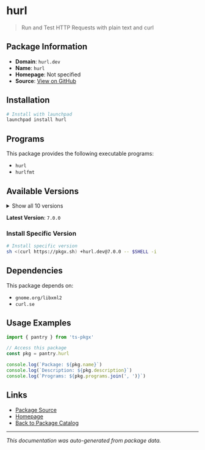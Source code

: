 # hurl

> Run and Test HTTP Requests with plain text and curl

## Package Information

- **Domain**: `hurl.dev`
- **Name**: `hurl`
- **Homepage**: Not specified
- **Source**: [View on GitHub](https://github.com/pkgxdev/pantry/tree/main/projects/hurl.dev/package.yml)

## Installation

```bash
# Install with launchpad
launchpad install hurl
```

## Programs

This package provides the following executable programs:

- `hurl`
- `hurlfmt`

## Available Versions

<details>
<summary>Show all 10 versions</summary>

- `7.0.0`, `6.1.1`, `6.1.0`, `6.0.0`, `5.0.1`
- `5.0.0`, `4.3.0`, `4.2.0`, `4.1.0`, `4.0.0`

</details>

**Latest Version**: `7.0.0`

### Install Specific Version

```bash
# Install specific version
sh <(curl https://pkgx.sh) +hurl.dev@7.0.0 -- $SHELL -i
```

## Dependencies

This package depends on:

- `gnome.org/libxml2`
- `curl.se`

## Usage Examples

```typescript
import { pantry } from 'ts-pkgx'

// Access this package
const pkg = pantry.hurl

console.log(`Package: ${pkg.name}`)
console.log(`Description: ${pkg.description}`)
console.log(`Programs: ${pkg.programs.join(', ')}`)
```

## Links

- [Package Source](https://github.com/pkgxdev/pantry/tree/main/projects/hurl.dev/package.yml)
- [Homepage](#)
- [Back to Package Catalog](../../package-catalog.md)

---

*This documentation was auto-generated from package data.*
